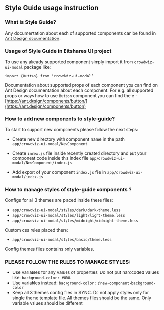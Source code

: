 ## Style Guide usage instruction

### What is Style Guide?

Any documentation about each of supported components can be found in [Ant Design documentation](ant.design/components). 


### Usage of Style Guide in Bitshares UI project

To use any already supported component simply import it from `crowdwiz-ui-modal` package like:

`import {Button} from ‘crowdwiz-ui-modal’`

Documentation about supported props of each component you can find on Ant Design documentation about each component. 
For e.g. all supported props or ways how to use `Button` component you can find there - [https://ant.design/components/button/](https://ant.design/components/button)

### How to add new components to style-guide?

To start to support new components please follow the next steps:
- Create new directory with component name in the path<br>`app/crowdwiz-ui-modal/NewComponent`


- Create `index.js` file inside recently created directory and put your component code inside this index file
`app/crowdwiz-ui-modal/NewComponent/index.js`


- Add export of your component `index.js` file in `app/crowdwiz-ui-modal/index.js`

### How to manage styles of style-guide components ?

Configs for all 3 themes are placed inside these files:
- `app/crowdwiz-ui-modal/styles/dark/dark-theme.less`
- `app/crowdwiz-ui-modal/styles/light/light-theme.less`
- `app/crowdwiz-ui-modal/styles/midnight/midnight-theme.less`

Custom css rules placed there:
- `app/crowdwiz-ui-modal/styles/basic/theme.less`

Config themes files contains only variables.

### PLEASE FOLLOW THE RULES TO MANAGE STYLES:

- Use variables for any values of properties. Do not put hardcoded values like: `background-color: #000`. 
- Use variables instead: `background-color: @new-component-background-color`
- Keep all 3 themes config files in SYNC. Do not apply styles only for single theme template file. All themes files should be the same. Only variable values should be different


